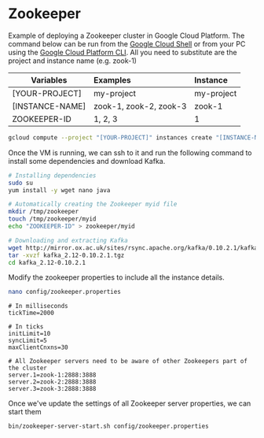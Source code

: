 # Zookeeper 

Example of deploying a Zookeeper cluster in Google Cloud Platform. The command below can be run from the [Google Cloud Shell](https://cloud.google.com/shell/docs/quickstart) or from your PC using the [Google Cloud Platform CLI](https://cloud.google.com/sdk/). All you need to substitute are the project and instance name (e.g. zook-1)

| **Variables** | **Examples** | **Instance** |
| ------------- |:------------- | :----- |
| [YOUR-PROJECT] | my-project | my-project |
| [INSTANCE-NAME]     | zook-1, zook-2, zook-3     | zook-1 |
| ZOOKEEPER-ID | 1, 2, 3 | 1 |

```bash
gcloud compute --project "[YOUR-PROJECT]" instances create "[INSTANCE-NAME]" --zone "europe-west1-c" --machine-type "n1-standard-1" --subnet "default" --maintenance-policy "MIGRATE" --service-account "1077112676311-compute@developer.gserviceaccount.com" --scopes "https://www.googleapis.com/auth/devstorage.read_only","https://www.googleapis.com/auth/logging.write","https://www.googleapis.com/auth/monitoring.write","https://www.googleapis.com/auth/servicecontrol","https://www.googleapis.com/auth/service.management.readonly","https://www.googleapis.com/auth/trace.append" --tags "http-server" --image "centos-7-v20170523" --image-project "centos-cloud" --boot-disk-size "10" --boot-disk-type "pd-standard" --boot-disk-device-name "[INSTANCE-NAME]"
```

Once the VM is running, we can ssh to it and run the following command to install some dependencies and download Kafka.

```bash
# Installing dependencies
sudo su
yum install -y wget nano java

# Automatically creating the Zookeeper myid file
mkdir /tmp/zookeeper
touch /tmp/zookeeper/myid
echo "ZOOKEEPER-ID" > zookeeper/myid

# Downloading and extracting Kafka
wget http://mirror.ox.ac.uk/sites/rsync.apache.org/kafka/0.10.2.1/kafka_2.12-0.10.2.1.tgz
tar -xvzf kafka_2.12-0.10.2.1.tgz
cd kafka_2.12-0.10.2.1
```

Modify the zookeeper properties to include all the instance details.

```bash
nano config/zookeeper.properties
```

```properties
# In milliseconds
tickTime=2000

# In ticks
initLimit=10
syncLimit=5
maxClientCnxns=30

# All Zookeeper servers need to be aware of other Zookeepers part of the cluster
server.1=zook-1:2888:3888
server.2=zook-2:2888:3888
server.3=zook-3:2888:3888
```

Once we've update the settings of all Zookeeper server properties, we can start them

```bash
bin/zookeeper-server-start.sh config/zookeeper.properties
```
